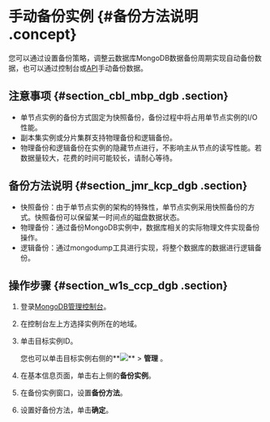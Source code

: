 # 手动备份实例 {#备份方法说明 .concept}

您可以通过设置备份策略，调整云数据库MongoDB数据备份周期实现自动备份数据，也可以通过控制台或[API](../../../../../intl.zh-CN/API参考/备份与恢复/CreateBackup.md#)手动备份数据。

## 注意事项 {#section_cbl_mbp_dgb .section}

-   单节点实例的备份方式固定为快照备份，备份过程中将占用单节点实例的I/O性能。
-   副本集实例或分片集群支持物理备份和逻辑备份。
-   物理备份和逻辑备份在实例的隐藏节点进行，不影响主从节点的读写性能。若数据量较大，花费的时间可能较长，请耐心等待。

## 备份方法说明 {#section_jmr_kcp_dgb .section}

-   快照备份：由于单节点实例的架构的特殊性，单节点实例采用快照备份的方式。快照备份可以保留某一时间点的磁盘数据状态。
-   物理备份：通过备份MongoDB实例中，数据库相关的实际物理文件实现备份操作。
-   逻辑备份：通过mongodump工具进行实现，将整个数据库的数据进行逻辑备份。

## 操作步骤 {#section_w1s_ccp_dgb .section}

1.  登录[MongoDB管理控制台](https://mongodb.console.aliyun.com/#/mongodb/list)。
2.  在控制台左上方选择实例所在的地域。
3.  单击目标实例ID。

    您也可以单击目标实例右侧的**![](http://static-aliyun-doc.oss-cn-hangzhou.aliyuncs.com/assets/img/6723/154691584513851_zh-CN.png)** \> **管理** 。

4.  在基本信息页面，单击右上侧的**备份实例**。
5.  在备份实例窗口，设置**备份方法**。
6.  设置好备份方法，单击**确定**。

